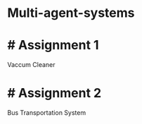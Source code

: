 # Multi-agent-systems

# # Assignment 1 
Vaccum Cleaner <br />

# # Assignment 2
Bus Transportation System 
